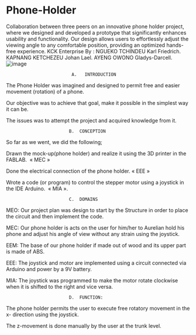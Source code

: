 # Phone-Holder
Collaboration between three peers on an innovative phone holder project, where we designed and developed a prototype that significantly enhances usability and functionality. Our design allows users to effortlessly adjust the viewing angle to any comfortable position, providing an optimized hands-free experience.
KCK Enterprise
By :
NGUEKO TCHINDEU Karl Friedrich.
KAPNANG KETCHEZEU Johan Lael.
AYENG OWONO Gladys-Darcell.
![image](https://github.com/user-attachments/assets/0ed261c2-f9b5-4a25-8988-f01d794a85e8)

                             A.   INTRODUCTION
The Phone Holder was imagined and designed to permit free and easier movement (rotation) of a phone.

Our objective was to achieve that goal, make it possible in the simplest way it can be.

The issues was to attempt the project and acquired knowledge from it.

                            B.  CONCEPTION

So far as we went, we did the following;

Drawn the mock-up(phone holder) and realize it using the 3D printer in the FABLAB.  « MEC »

Done the electrical connection of the phone holder. « EEE »

Wrote a code (or program) to control the stepper motor using a joystick in the IDE Arduino.  « MIA ».

                            C.  DOMAINS

MEO: Our project plan was design to start by the Structure in order to place the circuit and then implement the code.

MEC: Our phone holder is acts on the user for him/her to Aurelian hold his phone and adjust his angle of view without any strain using the joystick.

EEM: The base of our phone holder if made out of wood and its upper part is made of ABS.

EEE: The joystick and motor are implemented using a circuit connected via Arduino and power by a 9V battery.

MIA: The joystick was programmed to make the motor rotate clockwise when it is shifted to the right and vice versa.

                            D.  FUNCTION:

The phone holder  permits the user to execute free rotatory movement in the x- direction using the joystick.

The z-movement is done manually by the user at the trunk level.
